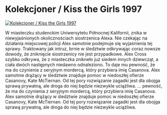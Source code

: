 Kolekcjoner / Kiss the Girls 1997 
=============
[![Kolekcjoner / Kiss the Girls 1997 ](http://vidos.pl/images/player.gif)](http://vidos.pl/kolekcjoner-kiss-the-girls-1997)

 W miasteczku studenckim Uniwersytetu Północnej Kalifornii, znika w niewyjaśnionych okolicznościach siostrzenica Alexa. Nie czekając na działania miejscowej policji Alex samotnie podejmuje się wyjaśnienia tej sprawy. Traktowany jak intruz, brnie w śledztwie odkrywając coraz nowsze dowody, że zniknięcie siostrzenicy nie jest przypadkowe. Alex Cross szybko odkrywa, że z miasteczka znikneło już siedem innych dziewcząt, a ciała dwóch następnych niedawno odnaleziono. To daje mu pewność, że ma do czynienia z seryjnym mordercą, który przybiera imię Casanova. Alex samotnie drążący w śledztwie znajduje pomoc w niedoszłej ofierze Casanovy, Kate McTiernan. Od tej pory rozwiązanie zagadki jest dla obojga sprawą prywatną, ale droga do niej będzie niezwykle uciążliwa.   ... pewność, że ma do czynienia z seryjnym mordercą, który przybiera imię Casanova. Alex samotnie drążący w śledztwie znajduje pomoc w niedoszłej ofierze Casanovy, Kate McTiernan. Od tej pory rozwiązanie zagadki jest dla obojga sprawą prywatną, ale droga do niej będzie niezwykle uciążliwa.
